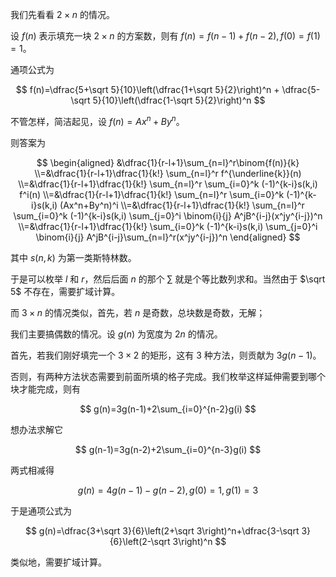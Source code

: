 我们先看看 $2\times n$ 的情况。

设 $f(n)$ 表示填充一块 $2\times n$ 的方案数，则有 $f(n)=f(n-1)+f(n-2),f(0)=f(1)=1$。

通项公式为

$$
f(n)=\dfrac{5+\sqrt 5}{10}\left(\dfrac{1+\sqrt 5}{2}\right)^n + \dfrac{5-\sqrt 5}{10}\left(\dfrac{1-\sqrt 5}{2}\right)^n
$$

不管怎样，简洁起见，设 $f(n)=Ax^n+By^n$。

则答案为

$$
\begin{aligned}
    &\dfrac{1}{r-l+1}\sum_{n=l}^r\binom{f(n)}{k}
    \\=&\dfrac{1}{r-l+1}\dfrac{1}{k!} \sum_{n=l}^r f^{\underline{k}}(n)
    \\=&\dfrac{1}{r-l+1}\dfrac{1}{k!} \sum_{n=l}^r \sum_{i=0}^k (-1)^{k-i}s(k,i) f^i(n)
    \\=&\dfrac{1}{r-l+1}\dfrac{1}{k!} \sum_{n=l}^r \sum_{i=0}^k (-1)^{k-i}s(k,i) (Ax^n+By^n)^i
    \\=&\dfrac{1}{r-l+1}\dfrac{1}{k!} \sum_{n=l}^r \sum_{i=0}^k (-1)^{k-i}s(k,i) \sum_{j=0}^i \binom{i}{j} A^jB^{i-j}(x^jy^{i-j})^n
    \\=&\dfrac{1}{r-l+1}\dfrac{1}{k!} \sum_{i=0}^k (-1)^{k-i}s(k,i) \sum_{j=0}^i \binom{i}{j} A^jB^{i-j}\sum_{n=l}^r(x^jy^{i-j})^n
\end{aligned}
$$

其中 $s(n,k)$ 为第一类斯特林数。

于是可以枚举 $l$ 和 $r$，然后后面 $n$ 的那个 $\sum$ 就是个等比数列求和。当然由于 $\sqrt 5$ 不存在，需要扩域计算。

而 $3\times n$ 的情况类似，首先，若 $n$ 是奇数，总块数是奇数，无解；

我们主要搞偶数的情况。设 $g(n)$ 为宽度为 $2n$ 的情况。

首先，若我们刚好填完一个 $3\times2$ 的矩形，这有 $3$ 种方法，则贡献为 $3g(n-1)$。

否则，有两种方法状态需要到前面所填的格子完成。我们枚举这样延伸需要到哪个块才能完成，则有

$$
g(n)=3g(n-1)+2\sum_{i=0}^{n-2}g(i)
$$

想办法求解它

$$
g(n-1)=3g(n-2)+2\sum_{i=0}^{n-3}g(i)
$$

两式相减得

$$
g(n)=4g(n-1)-g(n-2),g(0)=1,g(1)=3
$$

于是通项公式为

$$
g(n)=\dfrac{3+\sqrt 3}{6}\left(2+\sqrt 3\right)^n+\dfrac{3-\sqrt 3}{6}\left(2-\sqrt 3\right)^n
$$

 类似地，需要扩域计算。

